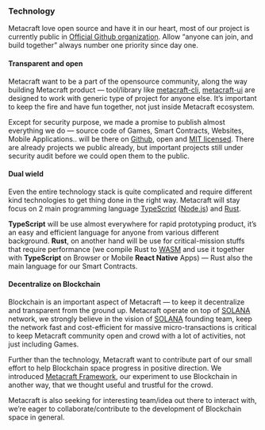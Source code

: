### Technology

Metacraft love open source and have it in our heart, most of our project is currently public in [Official Github organization](https://github.com/cocrafts). Allow “anyone can join, and build together” always number one priority since day one.

#### Transparent and open
Metacraft want to be a part of the opensource community, along the way building Metacraft product — tool/library like [metacraft-cli](https://github.com/cocrafts/metacraft-cli), [metacraft-ui](https://github.com/cocrafts/metacraft-ui) are designed to work with generic type of project for anyone else. It’s important to keep the fire and have fun together, not just inside Metacraft ecosystem.

Except for security purpose, we made a promise to publish almost everything we do — source code of Games, Smart Contracts, Websites, Mobile Applications.. will be there on [Github](https://github.com/cocrafts), open and [MIT licensed](https://en.wikipedia.org/wiki/MIT_License).
There are already projects we public already, but important projects still under security audit before we could open them to the public.

#### Dual wield
Even the entire technology stack is quite complicated and require different kind technologies to get thing done in the right way. Metacraft will stay focus on 2 main programming language [TypeScript](https://www.typescriptlang.org/) ([Node.js](https://nodejs.org/en/)) and  [Rust](https://www.rust-lang.org/).

**TypeScript** will be use almost everywhere for rapid prototyping product, it’s an easy and efficient language for anyone from various different background.
**Rust**, on another hand will be use for critical-mission stuffs that require performance (we compile Rust to [WASM](https://webassembly.org/) and use it together with **TypeScript** on Browser or Mobile **React Native** Apps) — Rust also the main language for our Smart Contracts.

#### Decentralize on Blockchain

Blockchain is an important aspect of Metacraft — to keep it decentralize and transparent from the ground up. Metacraft operate on top of [SOLANA](https://solana.com/) network, we strongly believe in the vision of [SOLANA](https://solana.com/) founding team, keep the network fast and cost-efficient for massive micro-transactions is critical to keep Metacraft community open and crowd with a lot of activities, not just including Games.

Further than the technology, Metacraft want to contribute part of our small effort to help Blockchain space progress in positive direction. We introduced [Metacraft Framework](https://github.com/cocrafts/whitepaper/blob/master/metacraft/framework.md), our experiment to use Blockchain in another way, that we thought useful and trustful for the crowd.

Metacraft is also seeking for interesting team/idea out there to interact with, we’re eager to collaborate/contribute to the development of Blockchain space in general.
